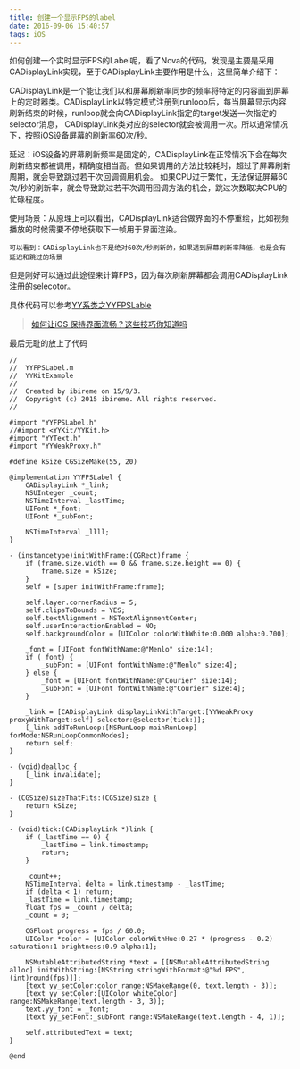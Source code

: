 ```yaml
---
title: 创建一个显示FPS的label
date: 2016-09-06 15:40:57
tags: iOS
---
```

如何创建一个实时显示FPS的Label呢，看了Nova的代码，发现是主要是采用CADisplayLink实现，至于CADisplayLink主要作用是什么，这里简单介绍下：

CADisplayLink是一个能让我们以和屏幕刷新率同步的频率将特定的内容画到屏幕上的定时器类。CADisplayLink以特定模式注册到runloop后，每当屏幕显示内容刷新结束的时候，runloop就会向CADisplayLink指定的target发送一次指定的selector消息， CADisplayLink类对应的selector就会被调用一次。所以通常情况下，按照iOS设备屏幕的刷新率60次/秒。

<!--more-->

延迟：iOS设备的屏幕刷新频率是固定的，CADisplayLink在正常情况下会在每次刷新结束都被调用，精确度相当高。但如果调用的方法比较耗时，超过了屏幕刷新周期，就会导致跳过若干次回调调用机会。
             如果CPU过于繁忙，无法保证屏幕60次/秒的刷新率，就会导致跳过若干次调用回调方法的机会，跳过次数取决CPU的忙碌程度。
             
使用场景：从原理上可以看出，CADisplayLink适合做界面的不停重绘，比如视频播放的时候需要不停地获取下一帧用于界面渲染。

`可以看到：CADisplayLink也不是绝对60次/秒刷新的，如果遇到屏幕刷新率降低，也是会有延迟和跳过的场景`

但是刚好可以通过此途径来计算FPS，因为每次刷新屏幕都会调用CADisplayLink注册的selecotor。

具体代码可以参考[YY系类之YYFPSLable](https://github.com/ibireme/YYText/blob/master/Demo/YYTextDemo/YYFPSLabel.m)

>[如何让iOS 保持界面流畅？这些技巧你知道吗](http://www.cnblogs.com/ioriwellings/p/5011993.html)

最后无耻的放上了代码

```
//
//  YYFPSLabel.m
//  YYKitExample
//
//  Created by ibireme on 15/9/3.
//  Copyright (c) 2015 ibireme. All rights reserved.
//

#import "YYFPSLabel.h"
//#import <YYKit/YYKit.h>
#import "YYText.h"
#import "YYWeakProxy.h"

#define kSize CGSizeMake(55, 20)

@implementation YYFPSLabel {
    CADisplayLink *_link;
    NSUInteger _count;
    NSTimeInterval _lastTime;
    UIFont *_font;
    UIFont *_subFont;
    
    NSTimeInterval _llll;
}

- (instancetype)initWithFrame:(CGRect)frame {
    if (frame.size.width == 0 && frame.size.height == 0) {
        frame.size = kSize;
    }
    self = [super initWithFrame:frame];
    
    self.layer.cornerRadius = 5;
    self.clipsToBounds = YES;
    self.textAlignment = NSTextAlignmentCenter;
    self.userInteractionEnabled = NO;
    self.backgroundColor = [UIColor colorWithWhite:0.000 alpha:0.700];
    
    _font = [UIFont fontWithName:@"Menlo" size:14];
    if (_font) {
        _subFont = [UIFont fontWithName:@"Menlo" size:4];
    } else {
        _font = [UIFont fontWithName:@"Courier" size:14];
        _subFont = [UIFont fontWithName:@"Courier" size:4];
    }
    
    _link = [CADisplayLink displayLinkWithTarget:[YYWeakProxy proxyWithTarget:self] selector:@selector(tick:)];
    [_link addToRunLoop:[NSRunLoop mainRunLoop] forMode:NSRunLoopCommonModes];
    return self;
}

- (void)dealloc {
    [_link invalidate];
}

- (CGSize)sizeThatFits:(CGSize)size {
    return kSize;
}

- (void)tick:(CADisplayLink *)link {
    if (_lastTime == 0) {
        _lastTime = link.timestamp;
        return;
    }
    
    _count++;
    NSTimeInterval delta = link.timestamp - _lastTime;
    if (delta < 1) return;
    _lastTime = link.timestamp;
    float fps = _count / delta;
    _count = 0;
    
    CGFloat progress = fps / 60.0;
    UIColor *color = [UIColor colorWithHue:0.27 * (progress - 0.2) saturation:1 brightness:0.9 alpha:1];
    
    NSMutableAttributedString *text = [[NSMutableAttributedString alloc] initWithString:[NSString stringWithFormat:@"%d FPS",(int)round(fps)]];
    [text yy_setColor:color range:NSMakeRange(0, text.length - 3)];
    [text yy_setColor:[UIColor whiteColor] range:NSMakeRange(text.length - 3, 3)];
    text.yy_font = _font;
    [text yy_setFont:_subFont range:NSMakeRange(text.length - 4, 1)];
    
    self.attributedText = text;
}

@end
```